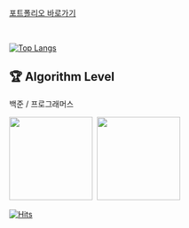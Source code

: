 [포트폴리오 바로가기](https://github.com/somnwal/somnwal/blob/main/%E1%84%91%E1%85%A9%E1%84%90%E1%85%B3%E1%84%91%E1%85%A9%E1%86%AF%E1%84%85%E1%85%B5%E1%84%8B%E1%85%A9_20240906.pdf)

<br/>

[![Top Langs](https://github-readme-stats.vercel.app/api/top-langs?username=somnwal&exclude_repo=github-readme-stats,Unity_Example_Gun_Game&layout=compact&theme=tokyonight&langs_count=6&custom_title=가장%20많이%20쓰는%20언어&hide=jupyter%20notebook)](https://somnwal.notion.site/3c665d5f2f0d419bb92b0f975066aa61)

## 🏆 Algorithm Level
백준 / 프로그래머스

<a href="https://solved.ac/somnwal"><img src="http://mazassumnida.wtf/api/v2/generate_badge?boj=somnwal" height="150"/></a>&nbsp;
<a href="https://solved.ac/somnwal"><img src="https://github.com/somnwal/github-programmers-rank/blob/master/lib/result.svg" height="150"/></a>
<br/>

[![Hits](https://hits.seeyoufarm.com/api/count/incr/badge.svg?url=https%3A%2F%2Fgithub.com%2Fsomnwal&count_bg=%2379C83D&title_bg=%23555555&icon=&icon_color=%23E7E7E7&title=hits&edge_flat=false)](https://hits.seeyoufarm.com)


